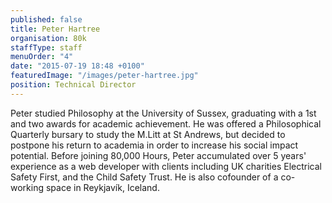 ```yaml
---
published: false
title: Peter Hartree
organisation: 80k
staffType: staff
menuOrder: "4"
date: "2015-07-19 18:48 +0100"
featuredImage: "/images/peter-hartree.jpg"
position: Technical Director
---
```


Peter studied Philosophy at the University of Sussex, graduating with a 1st and two awards for academic achievement. He was offered a Philosophical Quarterly bursary to study the M.Litt at St Andrews, but decided to postpone his return to academia in order to increase his social impact potential. Before joining 80,000 Hours, Peter accumulated over 5 years' experience as a web developer with clients including UK charities Electrical Safety First, and the Child Safety Trust. He is also cofounder of a co-working space in Reykjavík, Iceland.
